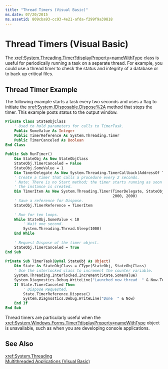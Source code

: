 ```yaml
---
title: "Thread Timers (Visual Basic)"
ms.date: 07/20/2015
ms.assetid: 809cba93-cc93-4e21-afda-f299f9a39818
---
```

# Thread Timers (Visual Basic)
The <xref:System.Threading.Timer?displayProperty=nameWithType> class is useful for periodically running a task on a separate thread. For example, you could use a thread timer to check the status and integrity of a database or to back up critical files.  
  
## Thread Timer Example  
 The following example starts a task every two seconds and uses a flag to initiate the <xref:System.IDisposable.Dispose%2A> method that stops the timer. This example posts status to the output window.  
  
```vb  
Private Class StateObjClass  
    ' Used to hold parameters for calls to TimerTask.  
    Public SomeValue As Integer  
    Public TimerReference As System.Threading.Timer  
    Public TimerCanceled As Boolean  
End Class  
  
Public Sub RunTimer()  
    Dim StateObj As New StateObjClass  
    StateObj.TimerCanceled = False  
    StateObj.SomeValue = 1  
    Dim TimerDelegate As New System.Threading.TimerCallback(AddressOf TimerTask)  
    ' Create a timer that calls a procedure every 2 seconds.  
    ' Note: There is no Start method; the timer starts running as soon as   
    ' the instance is created.  
    Dim TimerItem As New System.Threading.Timer(TimerDelegate, StateObj,  
                                                2000, 2000)  
    ' Save a reference for Dispose.  
    StateObj.TimerReference = TimerItem  
  
    ' Run for ten loops.  
    While StateObj.SomeValue < 10  
        ' Wait one second.  
        System.Threading.Thread.Sleep(1000)  
    End While  
  
    ' Request Dispose of the timer object.  
    StateObj.TimerCanceled = True  
End Sub  
  
Private Sub TimerTask(ByVal StateObj As Object)  
    Dim State As StateObjClass = CType(StateObj, StateObjClass)  
    ' Use the interlocked class to increment the counter variable.  
    System.Threading.Interlocked.Increment(State.SomeValue)  
    System.Diagnostics.Debug.WriteLine("Launched new thread  " & Now.ToString)  
    If State.TimerCanceled Then  
        ' Dispose Requested.  
        State.TimerReference.Dispose()  
        System.Diagnostics.Debug.WriteLine("Done  " & Now)  
    End If  
End Sub  
```  
  
 Thread timers are particularly useful when the <xref:System.Windows.Forms.Timer?displayProperty=nameWithType> object is unavailable, such as when you are developing console applications.  
  
## See Also  
 <xref:System.Threading>  
 [Multithreaded Applications (Visual Basic)](../../../../visual-basic/programming-guide/concepts/threading/multithreaded-applications.md)
